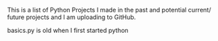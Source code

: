 This is a list of Python Projects I made in the past and potential current/ future projects and I am uploading to GitHub.

basics.py is old when I first started python
